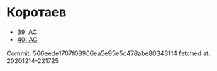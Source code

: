 # Коротаев
- [39: AC](39.md)
- [40: AC](40.md)

Commit: 566eede1707f08906ea5e95e5c478abe80343114
 fetched at: 20201214-221725
